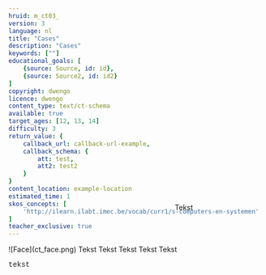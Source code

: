 ```yaml
---
hruid: m_ct03_
version: 3
language: nl
title: "Cases"
description: "Cases"
keywords: [""]
educational_goals: [
    {source: Source, id: id}, 
    {source: Source2, id: id2}
]
copyright: dwengo
licence: dwengo
content_type: text/ct-schema
available: true
target_ages: [12, 13, 14]
difficulty: 3
return_value: {
    callback_url: callback-url-example,
    callback_schema: {
        att: test,
        att2: test2
    }
}
content_location: example-location
estimated_time: 1
skos_concepts: [
    'http://ilearn.ilabt.imec.be/vocab/curr1/s-computers-en-systemen'
]
teacher_exclusive: true
---
```


<context>
![Face](ct_face.png)
<div style="position:absolute;right:0px;width:40%;height:100px;margin-top:-100px;margin-right:20px">
Tekst
</div>
</context>
<decomposition>
Tekst
</decomposition>
<patternRecognition>
Tekst
</patternRecognition>
<abstraction>
Tekst
</abstraction>
<algorithms>
Tekst
</algorithms>
<implementation>
Tekst
<div class="alert alert-box alert-secondary"><p style="  font-family: 'Courier New', monospace;">
tekst
</p></div>
</implementation>

